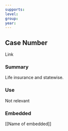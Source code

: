 ```yaml
---
supports: 
level: 
group: 
year:
---
```

## Case Number

Link

### Summary

Life insurance and statewise.

### Use

Not relevant

### Embedded

[[Name of embedded]]